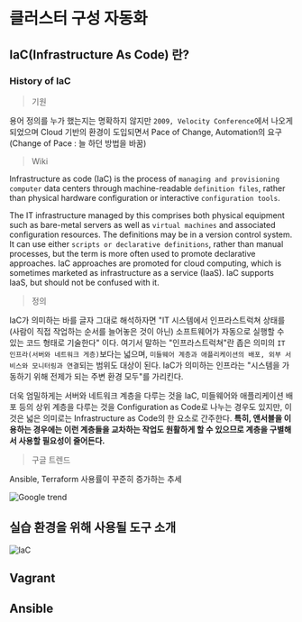 # 클러스터 구성 자동화

## IaC(Infrastructure As Code) 란?

### History of IaC

> 기원

용어 정의를 누가 했는지는 명확하지 않지만 `2009, Velocity Conference`에서 나오게 되었으며 Cloud 기반의 환경이 도입되면서 Pace of Change, Automation의 요구 (Change of Pace : 늘 하던 방법을 바꿈)

> Wiki

Infrastructure as code (IaC) is the process of `managing and provisioning computer` data centers through machine-readable `definition files`, rather than physical hardware configuration or interactive `configuration tools`.

The IT infrastructure managed by this comprises both physical equipment such as bare-metal servers as well as `virtual machines` and associated configuration resources. The definitions may be in a version control system. It can use either `scripts or declarative definitions`, rather than manual processes, but the term is more often used to promote declarative approaches. IaC approaches are promoted for cloud computing, which is sometimes marketed as infrastructure as a service (IaaS). IaC supports IaaS, but should not be confused with it.

> 정의

IaC가 의미하는 바를 글자 그대로 해석하자면 "IT 시스템에서 인프라스트럭쳐 상태를(사람이 직접 작업하는 순서를 늘어놓은 것이 아닌) 소프트웨어가 자동으로 실행할 수 있는 코드 형태로 기술한다" 이다.
여기서 말하는 "인프라스트럭쳐"란 좁은 의미의 `IT 인프라(서버와 네트워크 게층)`보다는 넓으며, `미들웨어 계층과 애플리케이션의 배포, 외부 서비스와 모니터링과 연결`되는 범위도 대상이 된다. IaC가 의미하는 인프라는 "시스템을 가동하기 위해 전제가 되는 주변 환경 모두"를 가리킨다.

더욱 엄밀하게는 서버와 네트워크 계층을 다루는 것을 IaC, 미들웨어와 애플리케이션 배포 등의 상위 계층을 다루는 것을 Configuration as Code로 나누는 경우도 있지만, 이것은 넓은 의미로는 Infrastructure as Code의 한 요소로 간주한다. **특히, 앤서블을 이용하는 경우에는 이런 계층들을 교차하는 작업도 원활하게 할 수 있으므로 계층을 구별해서 사용할 필요성이 줄어든다.**

> 구글 트렌드

Ansible, Terraform 사용률이 꾸준히 증가하는 추세

![Google trend](./img/google_trend.png)

## 실습 환경을 위해 사용될 도구 소개

![IaC](./img/iac.png)

## Vagrant

## Ansible